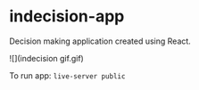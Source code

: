# indecision-app
Decision making application created using React.

![](indecision gif.gif)

To run app: `live-server public`
